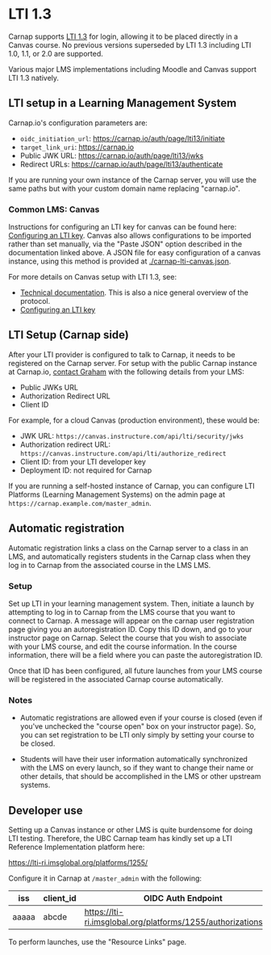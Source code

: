 # LTI 1.3

Carnap supports [LTI 1.3](http://www.imsglobal.org/spec/lti/v1p3/) for login,
allowing it to be placed directly in a Canvas course. No previous versions
superseded by LTI 1.3 including LTI 1.0, 1.1, or 2.0 are supported.

Various major LMS implementations including Moodle and Canvas support LTI 1.3
natively.

## LTI setup in a Learning Management System

Carnap.io's configuration parameters are:

* `oidc_initiation_url`: https://carnap.io/auth/page/lti13/initiate
* `target_link_uri`: https://carnap.io
* Public JWK URL: https://carnap.io/auth/page/lti13/jwks
* Redirect URLs: https://carnap.io/auth/page/lti13/authenticate

If you are running your own instance of the Carnap server, you will use the
same paths but with your custom domain name replacing "carnap.io".

### Common LMS: Canvas

Instructions for configuring an LTI key for canvas can be found here:
[Configuring an LTI key](https://community.canvaslms.com/t5/Admin-Guide/How-do-I-configure-an-LTI-key-for-an-account/ta-p/140).
Canvas also allows configurations to be imported rather than set manually, via
the "Paste JSON" option described in the documentation linked above. A JSON
file for easy configuration of a canvas instance, using this method is provided
at [./carnap-lti-canvas.json](./carnap-lti-canvas.json).

For more details on Canvas setup with LTI 1.3, see:

* [Technical documentation](https://canvas.instructure.com/doc/api/file.lti_dev_key_config.html).
  This is also a nice general overview of the protocol.
* [Configuring an LTI key](https://community.canvaslms.com/t5/Admin-Guide/How-do-I-configure-an-LTI-key-for-an-account/ta-p/140)

## LTI Setup (Carnap side)

After your LTI provider is configured to talk to Carnap, it needs to be
registered on the Carnap server. For setup with the public Carnap instance at
Carnap.io, [contact Graham](mailto:gleachkr@ksu.edu) with the following details
from your LMS:

* Public JWKs URL
* Authorization Redirect URL
* Client ID

For example, for a cloud Canvas (production environment), these would be:

* JWK URL: `https://canvas.instructure.com/api/lti/security/jwks`
* Authorization redirect URL: `https://canvas.instructure.com/api/lti/authorize_redirect`
* Client ID: from your LTI developer key
* Deployment ID: not required for Carnap

If you are running a self-hosted instance of Carnap, you can configure LTI
Platforms (Learning Management Systems) on the admin page at
`https://carnap.example.com/master_admin`.

## Automatic registration

Automatic registration links a class on the Carnap server to a class in an LMS,
and automatically registers students in the Carnap class when they log in to
Carnap from the associated course in the LMS LMS.

### Setup

Set up LTI in your learning management system. Then, initiate a launch by
attempting to log in to Carnap from the LMS course that you want to connect to
Carnap. A message will appear on the carnap user registration page giving you
an autoregistration ID. Copy this ID down, and go to your instructor page on
Carnap. Select the course that you wish to associate with your LMS course, and
edit the course information. In the course information, there will be a field
where you can paste the autoregistration ID.

Once that ID has been configured, all future launches from your LMS course will
be registered in the associated Carnap course automatically.

### Notes

* Automatic registrations are allowed even if your course is closed (even if
you've unchecked the "course open" box on your instructor page). So, you can
set registration to be LTI only simply by setting your course to be closed.

* Students will have their user information automatically synchronized with the 
LMS on every launch, so if they want to change their name or other details,
that should be accomplished in the LMS or other upstream systems.

## Developer use

Setting up a Canvas instance or other LMS is quite burdensome for doing LTI
testing. Therefore, the UBC Carnap team has kindly set up a LTI Reference
Implementation platform here:

https://lti-ri.imsglobal.org/platforms/1255/

Configure it in Carnap at `/master_admin` with the following:

| iss	| client_id	| OIDC Auth Endpoint	| JWK URL |
| ---	| ---------	| ------------------	| ------- |
| aaaaa	| abcde	    | https://lti-ri.imsglobal.org/platforms/1255/authorizations/new	| https://lti-ri.imsglobal.org/platforms/1255/platform_keys/1248.json |

To perform launches, use the "Resource Links" page.
